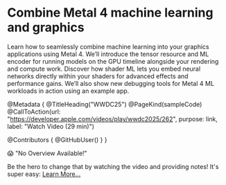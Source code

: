 # Combine Metal 4 machine learning and graphics

Learn how to seamlessly combine machine learning into your graphics applications using Metal 4. We’ll introduce the tensor resource and ML encoder for running models on the GPU timeline alongside your rendering and compute work. Discover how shader ML lets you embed neural networks directly within your shaders for advanced effects and performance gains. We’ll also show new debugging tools for Metal 4 ML workloads in action using an example app.

@Metadata {
   @TitleHeading("WWDC25")
   @PageKind(sampleCode)
   @CallToAction(url: "https://developer.apple.com/videos/play/wwdc2025/262", purpose: link, label: "Watch Video (29 min)")

   @Contributors {
      @GitHubUser(<replace this with your GitHub handle>)
   }
}

😱 "No Overview Available!"

Be the hero to change that by watching the video and providing notes! It's super easy:
 [Learn More…](https://wwdcnotes.com/documentation/wwdcnotes/contributing)
